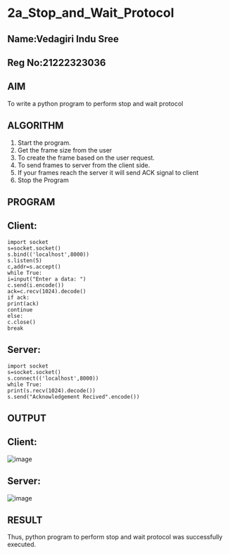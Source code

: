 # 2a_Stop_and_Wait_Protocol
## Name:Vedagiri Indu Sree
## Reg No:21222323036
## AIM 
To write a python program to perform stop and wait protocol
## ALGORITHM
1. Start the program.
2. Get the frame size from the user
3. To create the frame based on the user request.
4. To send frames to server from the client side.
5. If your frames reach the server it will send ACK signal to client
6. Stop the Program
## PROGRAM
## Client:
```
import socket   
s=socket.socket()   
s.bind(('localhost',8000))  
s.listen(5)   
c,addr=s.accept()  
while True:   
i=input("Enter a data: ")   
c.send(i.encode())  
ack=c.recv(1024).decode()   
if ack:   
print(ack)   
continue   
else:   
c.close()  
break
```
## Server:
```
import socket   
s=socket.socket()   
s.connect(('localhost',8000))   
while True:   
print(s.recv(1024).decode())   
s.send("Acknowledgement Recived".encode())
```
## OUTPUT
## Client:
![image](https://github.com/NaliniG007/2a_Stop_and_Wait_Protocol/assets/149366776/2059959e-ce0f-4364-b3c9-98bcc5fbf5cc)
## Server:
![image](https://github.com/NaliniG007/2a_Stop_and_Wait_Protocol/assets/149366776/41400330-e982-40f2-a370-4e92f16d9892)
## RESULT
Thus, python program to perform stop and wait protocol was successfully executed.
